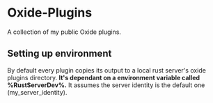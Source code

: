 # Oxide-Plugins
A collection of my public Oxide plugins.

## Setting up environment
By default every plugin copies its output to a local rust server's oxide plugins directory. **It's dependant on a environment variable called %RustServerDev%.** It assumes the server identity is the default one (my_server_identity).